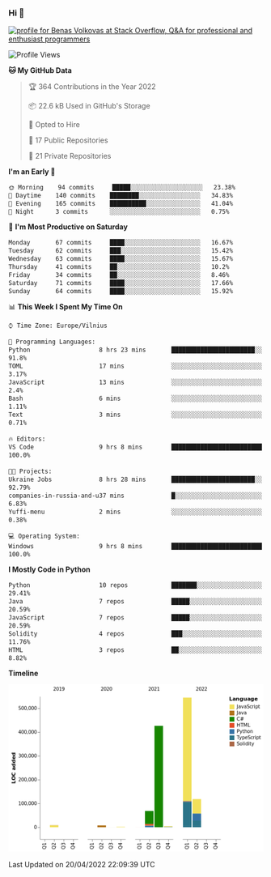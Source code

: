 ### Hi 👋
<a href="https://stackoverflow.com/users/14954249/benas-volkovas"><img src="https://stackoverflow.com/users/flair/14954249.png?theme=dark" width="208" height="58" alt="profile for Benas Volkovas at Stack Overflow, Q&amp;A for professional and enthusiast programmers" title="profile for Benas Volkovas at Stack Overflow, Q&amp;A for professional and enthusiast programmers"></a>

<!--START_SECTION:waka-->
![Profile Views](http://img.shields.io/badge/Profile%20Views-0-blue)

**🐱 My GitHub Data** 

> 🏆 364 Contributions in the Year 2022
 > 
> 📦 22.6 kB Used in GitHub's Storage 
 > 
> 💼 Opted to Hire
 > 
> 📜 17 Public Repositories 
 > 
> 🔑 21 Private Repositories  
 > 
**I'm an Early 🐤** 

```text
🌞 Morning    94 commits     █████░░░░░░░░░░░░░░░░░░░░   23.38% 
🌆 Daytime    140 commits    ████████░░░░░░░░░░░░░░░░░   34.83% 
🌃 Evening    165 commits    ██████████░░░░░░░░░░░░░░░   41.04% 
🌙 Night      3 commits      ░░░░░░░░░░░░░░░░░░░░░░░░░   0.75%

```
📅 **I'm Most Productive on Saturday** 

```text
Monday       67 commits     ████░░░░░░░░░░░░░░░░░░░░░   16.67% 
Tuesday      62 commits     ███░░░░░░░░░░░░░░░░░░░░░░   15.42% 
Wednesday    63 commits     ████░░░░░░░░░░░░░░░░░░░░░   15.67% 
Thursday     41 commits     ██░░░░░░░░░░░░░░░░░░░░░░░   10.2% 
Friday       34 commits     ██░░░░░░░░░░░░░░░░░░░░░░░   8.46% 
Saturday     71 commits     ████░░░░░░░░░░░░░░░░░░░░░   17.66% 
Sunday       64 commits     ████░░░░░░░░░░░░░░░░░░░░░   15.92%

```


📊 **This Week I Spent My Time On** 

```text
⌚︎ Time Zone: Europe/Vilnius

💬 Programming Languages: 
Python                   8 hrs 23 mins       ███████████████████████░░   91.8% 
TOML                     17 mins             ░░░░░░░░░░░░░░░░░░░░░░░░░   3.17% 
JavaScript               13 mins             ░░░░░░░░░░░░░░░░░░░░░░░░░   2.4% 
Bash                     6 mins              ░░░░░░░░░░░░░░░░░░░░░░░░░   1.11% 
Text                     3 mins              ░░░░░░░░░░░░░░░░░░░░░░░░░   0.71%

🔥 Editors: 
VS Code                  9 hrs 8 mins        █████████████████████████   100.0%

🐱‍💻 Projects: 
Ukraine Jobs             8 hrs 28 mins       ███████████████████████░░   92.79% 
companies-in-russia-and-u37 mins             █░░░░░░░░░░░░░░░░░░░░░░░░   6.83% 
Yuffi-menu               2 mins              ░░░░░░░░░░░░░░░░░░░░░░░░░   0.38%

💻 Operating System: 
Windows                  9 hrs 8 mins        █████████████████████████   100.0%

```

**I Mostly Code in Python** 

```text
Python                   10 repos            ███████░░░░░░░░░░░░░░░░░░   29.41% 
Java                     7 repos             █████░░░░░░░░░░░░░░░░░░░░   20.59% 
JavaScript               7 repos             █████░░░░░░░░░░░░░░░░░░░░   20.59% 
Solidity                 4 repos             ███░░░░░░░░░░░░░░░░░░░░░░   11.76% 
HTML                     3 repos             ██░░░░░░░░░░░░░░░░░░░░░░░   8.82%

```


**Timeline**

![Chart not found](https://raw.githubusercontent.com/BenasVolkovas/BenasVolkovas/main/charts/bar_graph.png) 


 Last Updated on 20/04/2022 22:09:39 UTC
<!--END_SECTION:waka-->
